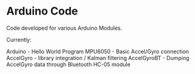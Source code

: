 # Arduino Code

Code developed for various Arduino Modules.

Currently:

Arduino - Hello World Program
MPU6050 - Basic Accel/Gyro connection
AccelGyro -  library integration / Kalman filtering
AccelGyroBT - Dumping AccelGyro data through Bluetooth HC-05 module
